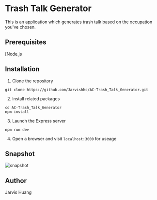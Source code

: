 # Trash Talk Generator
This is an application which generates trash talk based on the occupation you've chosen.

## Prerequisites
[Node.js[](https://nodejs.org/en/)

## Installation
1. Clone the repository
```
git clone https://github.com/Jarvishhc/AC-Trash_Talk_Generator.git
```
2. Install related packages
```
cd AC-Trash_Talk_Generator
npm install
```
3. Launch the Express server
```
npm run dev
```
4. Open a browser and visit `localhost:3000` for useage

## Snapshot
![snapshot](https://github.com/Jarvishhc/AC-Trash_Talk_Generator/blob/master/public/images/index_snapshot.png?raw=true)

## Author
Jarvis Huang
